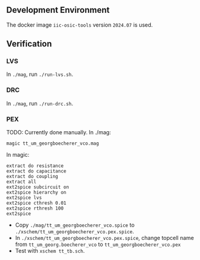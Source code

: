 # 

## Development Environment

The docker image `iic-osic-tools` version `2024.07` is used.

## Verification

### LVS

In `./mag`, run `./run-lvs.sh`.

### DRC

In `./mag`, run `./run-drc.sh`.

### PEX

TODO: Currently done manually. In ./mag:
```
magic tt_um_georgboecherer_vco.mag
```
In magic:
```
extract do resistance
extract do capacitance
extract do coupling
extract all
ext2spice subcircuit on
ext2spice hierarchy on
ext2spice lvs
ext2spice cthresh 0.01
ext2spice rthresh 100    
ext2spice
```
* Copy `./mag/tt_um_georgboecherer_vco.spice` to `./xschem/tt_um_georgboecherer_vco.pex.spice`.
* In `./xschem/tt_um_georgboecherer_vco.pex.spice`, change topcell name from `tt_um_georg.boecherer_vco` to `tt_um_georgboecherer_vco.pex`
* Test with `xschem tt_tb.sch`.
